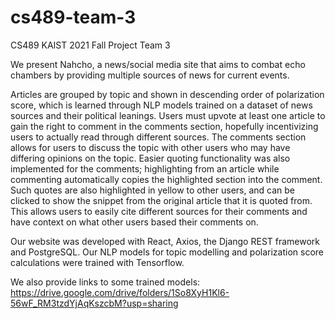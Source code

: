 # cs489-team-3
CS489 KAIST 2021 Fall Project Team 3

We present Nahcho, a news/social media site that aims to combat echo chambers by providing multiple sources of news for current events.

Articles are grouped by topic and shown in descending order of polarization score, which is learned through NLP models trained on a dataset of news sources and their political leanings. Users must upvote at least one article to gain the right to comment in the comments section, hopefully incentivizing users to actually read through different sources. The comments section allows for users to discuss the topic with other users who may have differing opinions on the topic. Easier quoting functionality was also implemented for the comments; highlighting from an article while commenting automatically copies the highlighted section into the comment. Such quotes are also highlighted in yellow to other users, and can be clicked to show the snippet from the original article that it is quoted from. This allows users to easily cite different sources for their comments and have context on what other users based their comments on. 

Our website was developed with React, Axios, the Django REST framework and PostgreSQL.
Our NLP models for topic modelling and polarization score calculations were trained with Tensorflow.

We also provide links to some trained models: https://drive.google.com/drive/folders/1So8XyH1Kl6-56wF_RM3tzdYjAqKszcbM?usp=sharing